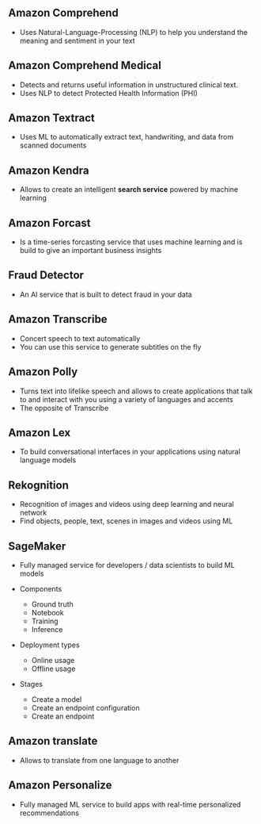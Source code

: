 ## Amazon Comprehend 

- Uses Natural-Language-Processing (NLP) to help you understand the meaning and sentiment in your text

## Amazon Comprehend Medical

- Detects and returns useful information in unstructured clinical text. 
- Uses NLP to detect Protected Health Information (PHI)

## Amazon Textract 

- Uses ML to automatically extract text, handwriting, and data from scanned documents

## Amazon Kendra 

- Allows to create an intelligent **search service** powered by machine learning

## Amazon Forcast 

- Is a time-series forcasting service that uses machine learning and is build to give an important business insights

## Fraud Detector 

- An AI service that is built to detect fraud in your data 

## Amazon Transcribe 

- Concert speech to text automatically
- You can use this service to generate subtitles on the fly

## Amazon Polly 

- Turns text into lifelike speech and allows to create applications that talk to and interact with you using a variety
  of languages and accents
- The opposite of Transcribe

## Amazon Lex

- To build conversational interfaces in your applications using natural language models

## Rekognition 

- Recognition of images and videos using deep learning and neural network 
- Find objects, people, text, scenes in images and videos using ML 

## SageMaker 

- Fully managed service for developers / data scientists to build ML models
- Components
  - Ground truth 
  - Notebook 
  - Training 
  - Inference 

- Deployment types
  - Online usage 
  - Offline usage 
- Stages 
  - Create a model 
  - Create an endpoint configuration 
  - Create an endpoint 

## Amazon translate 

- Allows to translate from one language to another 

## Amazon Personalize

- Fully managed ML service to build apps with real-time personalized recommendations